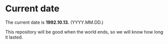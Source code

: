 # Current date

The current date is **1992.10.13.** (YYYY.MM.DD.)

This repository will be good when the world ends, so we will know how long it lasted.